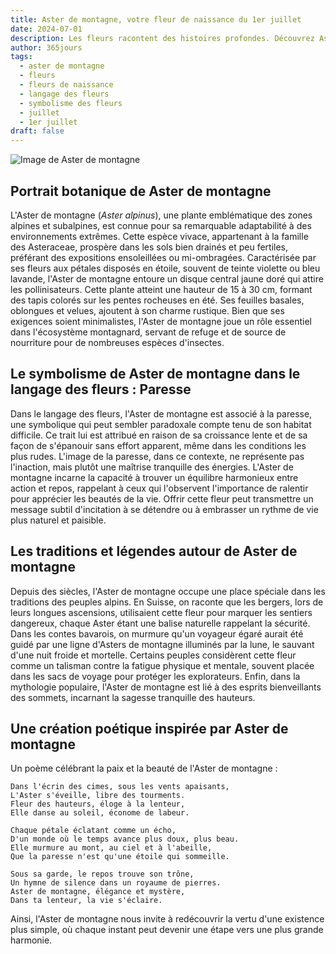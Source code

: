 ```yaml
---
title: Aster de montagne, votre fleur de naissance du 1er juillet
date: 2024-07-01
description: Les fleurs racontent des histoires profondes. Découvrez Aster de montagne, votre fleur de naissance du 1er juillet, ses symboles et récits fascinants. Plongez dans sa signification et son langage unique dans l'art floral.
author: 365jours
tags:
  - aster de montagne
  - fleurs
  - fleurs de naissance
  - langage des fleurs
  - symbolisme des fleurs
  - juillet
  - 1er juillet
draft: false
---
```



![Image de Aster de montagne](https://cdn.pixabay.com/photo/2017/11/14/00/28/wormwood-some-competition-2947198_960_720.jpg#center)


## Portrait botanique de Aster de montagne

L'Aster de montagne (_Aster alpinus_), une plante emblématique des zones alpines et subalpines, est connue pour sa remarquable adaptabilité à des environnements extrêmes. Cette espèce vivace, appartenant à la famille des Asteraceae, prospère dans les sols bien drainés et peu fertiles, préférant des expositions ensoleillées ou mi-ombragées. Caractérisée par ses fleurs aux pétales disposés en étoile, souvent de teinte violette ou bleu lavande, l'Aster de montagne entoure un disque central jaune doré qui attire les pollinisateurs. Cette plante atteint une hauteur de 15 à 30 cm, formant des tapis colorés sur les pentes rocheuses en été. Ses feuilles basales, oblongues et velues, ajoutent à son charme rustique. Bien que ses exigences soient minimalistes, l'Aster de montagne joue un rôle essentiel dans l'écosystème montagnard, servant de refuge et de source de nourriture pour de nombreuses espèces d'insectes.

## Le symbolisme de Aster de montagne dans le langage des fleurs : Paresse

Dans le langage des fleurs, l'Aster de montagne est associé à la paresse, une symbolique qui peut sembler paradoxale compte tenu de son habitat difficile. Ce trait lui est attribué en raison de sa croissance lente et de sa façon de s'épanouir sans effort apparent, même dans les conditions les plus rudes. L'image de la paresse, dans ce contexte, ne représente pas l'inaction, mais plutôt une maîtrise tranquille des énergies. L'Aster de montagne incarne la capacité à trouver un équilibre harmonieux entre action et repos, rappelant à ceux qui l'observent l'importance de ralentir pour apprécier les beautés de la vie. Offrir cette fleur peut transmettre un message subtil d'incitation à se détendre ou à embrasser un rythme de vie plus naturel et paisible.

## Les traditions et légendes autour de Aster de montagne

Depuis des siècles, l'Aster de montagne occupe une place spéciale dans les traditions des peuples alpins. En Suisse, on raconte que les bergers, lors de leurs longues ascensions, utilisaient cette fleur pour marquer les sentiers dangereux, chaque Aster étant une balise naturelle rappelant la sécurité. Dans les contes bavarois, on murmure qu'un voyageur égaré aurait été guidé par une ligne d'Asters de montagne illuminés par la lune, le sauvant d'une nuit froide et mortelle. Certains peuples considèrent cette fleur comme un talisman contre la fatigue physique et mentale, souvent placée dans les sacs de voyage pour protéger les explorateurs. Enfin, dans la mythologie populaire, l'Aster de montagne est lié à des esprits bienveillants des sommets, incarnant la sagesse tranquille des hauteurs.

## Une création poétique inspirée par Aster de montagne

Un poème célébrant la paix et la beauté de l'Aster de montagne :

```
Dans l'écrin des cimes, sous les vents apaisants,  
L'Aster s'éveille, libre des tourments.  
Fleur des hauteurs, éloge à la lenteur,  
Elle danse au soleil, économe de labeur.  

Chaque pétale éclatant comme un écho,  
D'un monde où le temps avance plus doux, plus beau.  
Elle murmure au mont, au ciel et à l'abeille,  
Que la paresse n'est qu'une étoile qui sommeille.  

Sous sa garde, le repos trouve son trône,  
Un hymne de silence dans un royaume de pierres.  
Aster de montagne, élégance et mystère,  
Dans ta lenteur, la vie s'éclaire.  
```

Ainsi, l'Aster de montagne nous invite à redécouvrir la vertu d'une existence plus simple, où chaque instant peut devenir une étape vers une plus grande harmonie.